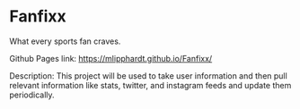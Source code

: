 # Fanfixx

What every sports fan craves.

Github Pages link: https://mlipphardt.github.io/Fanfixx/

Description: This project will be used to take user information and then pull relevant information like stats, twitter, and instagram feeds and update them periodically. 